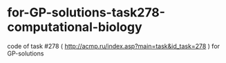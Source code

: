 # for-GP-solutions-task278-computational-biology
code of task #278 ( http://acmp.ru/index.asp?main=task&id_task=278 ) for GP-solutions 
